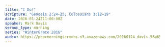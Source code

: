 ```yaml
---
title: "I Do!"
scripture: "Genesis 2:24–25; Colossians 3:12–19"
date: 2016-01-24T11:00:00Z
speaker: Mark Davis
sermon_type: morning
series: "WinterGrace 2016"
audio: https://pcpcmorningsermons.s3.amazonaws.com/20160124_davis-56a655bae2610.mp3 
---
```



